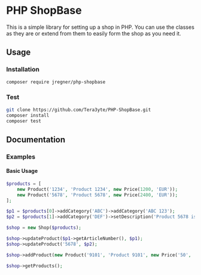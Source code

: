 # PHP ShopBase
This is a simple library for setting up a shop in PHP. You can use the classes as they are or extend from them to easily form the shop as you need it.
## Usage
### Installation
```bash
composer require jregner/php-shopbase
```
### Test
```bash
git clone https://github.com/Tera3yte/PHP-ShopBase.git
composer install
composer test
```

## Documentation
### Examples
#### Basic Usage
```php
$products = [
	new Product('1234', 'Product 1234', new Price(1200, 'EUR'));
	new Product('5678', 'Product 5678', new Price(2400, 'EUR'));
];

$p1 = $products[0]->addCategory('ABC')->addCategory('ABC 123');
$p2 = $products[1]->addCategory('DEF')->setDescription('Product 5678 is awesome');

$shop = new Shop($products);

$shop->updateProduct($p1->getArticleNumber(), $p1);
$shop->updateProduct('5678', $p2);

$shop->addProduct(new Product('9101', 'Product 9101', new Price('50', 'EUR')));

$shop->getProducts();
```
